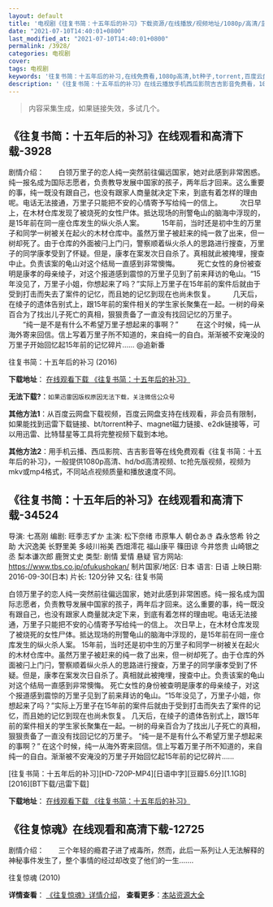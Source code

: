 ```yaml
---
layout: default
title: '电视剧《往复书简：十五年后的补习》下载资源/在线播放/视频地址/1080p/高清/蓝光'
date: "2021-07-10T14:40:01+0800"
last_modified_at: "2021-07-10T14:40:01+0800"
permalink: /3928/
categories: 电视剧
cover:
tags: 电视剧
keywords: '往复书简：十五年后的补习,在线免费看,1080p高清,bt种子,torrent,百度云盘,magnet,磁力链,迅雷下载资源'
description: '《往复书简：十五年后的补习》在线云播放手机西瓜影院吉吉影音免费看，1080p高清bd/hd未删减完整版和tc抢先枪版，mkv/mp4格式，附带bt/torrent种子、magnet/磁力链、百度云盘、网盘资源迅雷下载链接'
---
```


>内容采集生成，如果链接失效，多试几个。


## 《往复书简：十五年后的补习》在线观看和高清下载-3928

剧情介绍：　　白领万里子的恋人纯一突然前往偏远国家，她对此感到非常困惑。纯一报名成为国际志愿者，负责教导发展中国家的孩子，两年后才回来。这么重要的事，纯一既没有跟自己，也没有跟家人商量就决定下来，到底有着怎样的理由呢。电话无法接通，万里子只能把不安的心情寄予写给纯一的信上。  　　次日早上，在木材仓库发现了被烧死的女性尸体。抵达现场的刑警龟山的脑海中浮现的，是15年前在同一座仓库发生的纵火杀人案。  　　15年前，当时还是初中生的万里子和同学一树被关在起火的木材仓库中。虽然万里子被赶来的纯一救了出来，但一树却死了。由于仓库的外面被闩上门闩，警察顺着纵火杀人的思路进行搜查，万里子的同学康孝受到了怀疑。但是，康孝在案发次日自杀了。真相就此被掩埋，搜查中止。负责该案的龟山对这个结局一直感到非常懊悔。  　　死亡女性的身份被查明是康孝的母亲绫子，对这个报道感到震惊的万里子见到了前来拜访的龟山。“15年没见了，万里子小姐，你想起来了吗？”实际上万里子在15年前的案件后就由于受到打击而失去了案件的记忆，而且她的记忆到现在也尚未恢复。  　　几天后，在绫子的遗体告别式上，跟15年前的案件相关的学生家长聚集在一起。一树的母亲百合为了找出儿子死亡的真相，狠狠责备了一直没有找回记忆的万里子。  　　“纯一是不是有什么不希望万里子想起来的事啊？”  　　在这个时候，纯一从海外寄来回信。信上写着万里子所不知道的，来自纯一的自白。渐渐被不安淹没的万里子开始回忆起15年前的记忆碎片…… @追新番


往复书简：十五年后的补习 (2016)

**下载地址**： [在线观看下载 《往复书简：十五年后的补习》](https://www.btbtdy.me/btdy/dy9992.html) 


**无法下载?**：`如果迅雷因版权原因无法下载，关注微信公众号 `

**其他方法1**：从百度云网盘下载视频，百度云网盘支持在线观看，非会员有限制，如果能找到迅雷下载链接、bt/torrent种子、magnet磁力链接、e2dk链接等，可以用迅雷、比特彗星等工具将完整视频下载到本地。

**其他方法2**：用手机云播、西瓜影院、吉吉影音等在线免费观看《往复书简：十五年后的补习》，一般提供1080p高清、hd/bd高清视频、tc抢先版视频，视频为mkv或mp4格式，不同站点视频质量和播放速度不同。


## 《往复书简：十五年后的补习》在线观看和高清下载-34524

导演: 七髙刚 编剧: 旺季志ずか 主演: 松下奈绪 市原隼人 朝仓あき 森永悠希 铃之助 大沢逸美 长野里美 多岐川裕美 西畑澪花 福山康平 篠田谅 今井悠贵 山崎银之丞 梨本谦次郎 鹿贺丈史 类型: 剧情 爱情 悬疑 官方网站: https://www.tbs.co.jp/ofukushokan/ 制片国家/地区: 日本 语言: 日语 上映日期: 2016-09-30(日本) 片长: 120分钟 又名: 往复书简

白领万里子的恋人纯一突然前往偏远国家，她对此感到非常困惑。纯一报名成为国际志愿者，负责教导发展中国家的孩子，两年后才回来。这么重要的事，纯一既没有跟自己，也没有跟家人商量就决定下来，到底有着怎样的理由呢。电话无法接通，万里子只能把不安的心情寄予写给纯一的信上。 次日早上，在木材仓库发现了被烧死的女性尸体。抵达现场的刑警龟山的脑海中浮现的，是15年前在同一座仓库发生的纵火杀人案。 15年前，当时还是初中生的万里子和同学一树被关在起火的木材仓库中。虽然万里子被赶来的纯一救了出来，但一树却死了。由于仓库的外面被闩上门闩，警察顺着纵火杀人的思路进行搜查，万里子的同学康孝受到了怀疑。但是，康孝在案发次日自杀了。真相就此被掩埋，搜查中止。负责该案的龟山对这个结局一直感到非常懊悔。 死亡女性的身份被查明是康孝的母亲绫子，对这个报道感到震惊的万里子见到了前来拜访的龟山。“15年没见了，万里子小姐，你想起来了吗？”实际上万里子在15年前的案件后就由于受到打击而失去了案件的记忆，而且她的记忆到现在也尚未恢复。 几天后，在绫子的遗体告别式上，跟15年前的案件相关的学生家长聚集在一起。一树的母亲百合为了找出儿子死亡的真相，狠狠责备了一直没有找回记忆的万里子。 “纯一是不是有什么不希望万里子想起来的事啊？” 在这个时候，纯一从海外寄来回信。信上写着万里子所不知道的，来自纯一的自白。渐渐被不安淹没的万里子开始回忆起15年前的记忆碎片……


[往复书简：十五年后的补习][HD-720P-MP4][日语中字][豆瓣5.6分][1.1GB][2016][BT下载/迅雷下载]

**下载地址**： [在线观看下载 《往复书简：十五年后的补习》](https://www.btdx8.com/torrent/ofukushokan_jyugonengono_hosyu_2016.html) 


## 《往复惊魂》在线观看和高清下载-12725

剧情介绍：　　三个年轻的瘾君子进了戒毒所，然而，此后一系列让人无法解释的神秘事件发生了，整个事情的经过却改变了他们的一生.......


往复惊魂 (2010)

**详情查看**： [《往复惊魂》详情介绍](/movie/12725/)， **查看更多**：[本站资源大全](/movie/t/all/)

